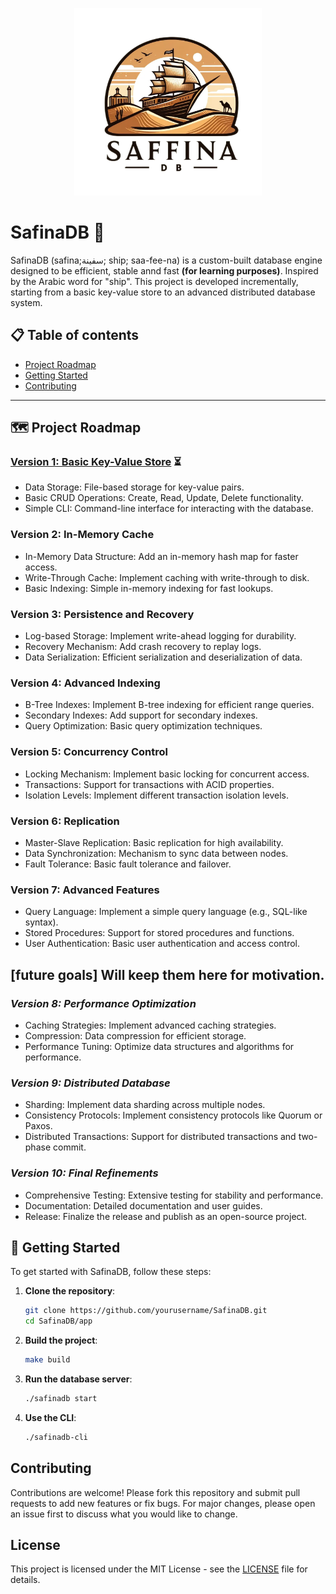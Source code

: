 <p align="center">
   <img src="./ressources/logo.png" alt="safinaDbLogo" width="300"/>
</p>

# SafinaDB 🚢

SafinaDB (safina;سفينة; ship; saa-fee-na) is a custom-built database engine designed to be efficient, stable annd fast **(for learning purposes)**. Inspired by the Arabic word for "ship".
This project is developed incrementally, starting from a basic key-value store to an advanced distributed database system.


## 📋 Table of contents
- [Project Roadmap](#️-project-roadmap)
- [Getting Started](#-getting-started)
- [Contributing](#Contributing)


---

## 🗺️ Project Roadmap

### [Version 1: Basic Key-Value Store](./roadmaps/version1.md) ⏳
- Data Storage: File-based storage for key-value pairs.
- Basic CRUD Operations: Create, Read, Update, Delete functionality.
- Simple CLI: Command-line interface for interacting with the database.

### Version 2: In-Memory Cache
- In-Memory Data Structure: Add an in-memory hash map for faster access.
- Write-Through Cache: Implement caching with write-through to disk.
- Basic Indexing: Simple in-memory indexing for fast lookups.

### Version 3: Persistence and Recovery
- Log-based Storage: Implement write-ahead logging for durability.
- Recovery Mechanism: Add crash recovery to replay logs.
- Data Serialization: Efficient serialization and deserialization of data.

### Version 4: Advanced Indexing
- B-Tree Indexes: Implement B-tree indexing for efficient range queries.
- Secondary Indexes: Add support for secondary indexes.
- Query Optimization: Basic query optimization techniques.

### Version 5: Concurrency Control
- Locking Mechanism: Implement basic locking for concurrent access.
- Transactions: Support for transactions with ACID properties.
- Isolation Levels: Implement different transaction isolation levels.

### Version 6: Replication
- Master-Slave Replication: Basic replication for high availability.
- Data Synchronization: Mechanism to sync data between nodes.
- Fault Tolerance: Basic fault tolerance and failover.

### Version 7: Advanced Features
- Query Language: Implement a simple query language (e.g., SQL-like syntax).
- Stored Procedures: Support for stored procedures and functions.
- User Authentication: Basic user authentication and access control.

## [future goals] Will keep them here for motivation.
### *Version 8: Performance Optimization*
- Caching Strategies: Implement advanced caching strategies.
- Compression: Data compression for efficient storage.
- Performance Tuning: Optimize data structures and algorithms for performance.

### *Version 9: Distributed Database*
- Sharding: Implement data sharding across multiple nodes.
- Consistency Protocols: Implement consistency protocols like Quorum or Paxos.
- Distributed Transactions: Support for distributed transactions and two-phase commit.

### *Version 10: Final Refinements*
- Comprehensive Testing: Extensive testing for stability and performance.
- Documentation: Detailed documentation and user guides.
- Release: Finalize the release and publish as an open-source project.

## 🏁 Getting Started

To get started with SafinaDB, follow these steps:

1. **Clone the repository**:
   ```bash
   git clone https://github.com/yourusername/SafinaDB.git
   cd SafinaDB/app
   ```

2. **Build the project**:
   ```bash
   make build
   ```

3. **Run the database server**:
   ```bash
   ./safinadb start
   ```

4. **Use the CLI**:
   ```bash
   ./safinadb-cli
   ```

## Contributing

Contributions are welcome! Please fork this repository and submit pull requests to add new features or fix bugs. For major changes, please open an issue first to discuss what you would like to change.

## License

This project is licensed under the MIT License - see the [LICENSE](./LICENSE) file for details.
